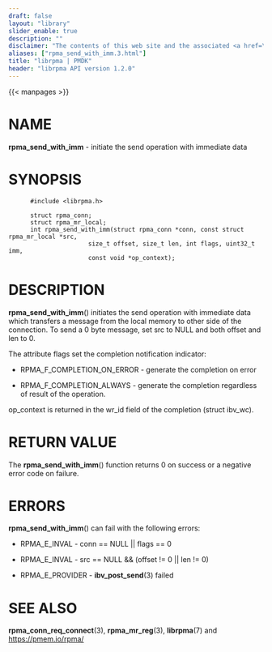 ```yaml
---
draft: false
layout: "library"
slider_enable: true
description: ""
disclaimer: "The contents of this web site and the associated <a href=\"https://github.com/pmem\">GitHub repositories</a> are BSD-licensed open source."
aliases: ["rpma_send_with_imm.3.html"]
title: "librpma | PMDK"
header: "librpma API version 1.2.0"
---
```

{{< manpages >}}

[comment]: <> (SPDX-License-Identifier: BSD-3-Clause)
[comment]: <> (Copyright 2020-2023, Intel Corporation)

# NAME

**rpma_send_with_imm** - initiate the send operation with immediate data

# SYNOPSIS

          #include <librpma.h>

          struct rpma_conn;
          struct rpma_mr_local;
          int rpma_send_with_imm(struct rpma_conn *conn, const struct rpma_mr_local *src,
                          size_t offset, size_t len, int flags, uint32_t imm,
                          const void *op_context);

# DESCRIPTION

**rpma_send_with_imm**() initiates the send operation with immediate
data which transfers a message from the local memory to other side of
the connection. To send a 0 byte message, set src to NULL and both
offset and len to 0.

The attribute flags set the completion notification indicator:

-   RPMA_F\_COMPLETION_ON_ERROR - generate the completion on error

-   RPMA_F\_COMPLETION_ALWAYS - generate the completion regardless of
    result of the operation.

op_context is returned in the wr_id field of the completion (struct
ibv_wc).

# RETURN VALUE

The **rpma_send_with_imm**() function returns 0 on success or a negative
error code on failure.

# ERRORS

**rpma_send_with_imm**() can fail with the following errors:

-   RPMA_E\_INVAL - conn == NULL \|\| flags == 0

-   RPMA_E\_INVAL - src == NULL && (offset != 0 \|\| len != 0)

-   RPMA_E\_PROVIDER - **ibv_post_send**(3) failed

# SEE ALSO

**rpma_conn_req_connect**(3), **rpma_mr_reg**(3), **librpma**(7) and
https://pmem.io/rpma/
